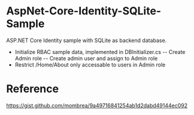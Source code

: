 # AspNet-Core-Identity-SQLite-Sample
ASP.NET Core Identity sample with SQLite as backend database.
- Initialize RBAC sample data, implemented in DBInitializer.cs
-- Create Admin role
-- Create admin user and assign to Admin role
- Restrict /Home/About only accessable to users in Admin role

# Reference
https://gist.github.com/mombrea/9a49716841254ab1d2dabd49144ec092